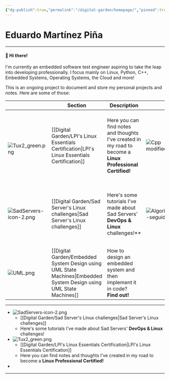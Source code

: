 ```yaml
---
{"dg-publish":true,"permalink":"/digital-garden/homepage/","pinned":true,"tags":["gardenEntry"]}
---
```



# Eduardo Martínez Piña
---
#### 👋 Hi there!
I'm currently an embedded software test engineer aspiring to take the leap into developing professionally. I focus mainly on Linux, Python, C++, Embedded Systems, Operating Systems, the Cloud and more!

This is an ongoing project to document and store my personal projects and notes. Here are some of those:

|                            | Section                                             | Description                                                                                                |                                                                                                                              |                                                    |                                                                                                               |
| -------------------------- | --------------------------------------------------- | ---------------------------------------------------------------------------------------------------------- | ---------------------------------------------------------------------------------------------------------------------------- | -------------------------------------------------- | ------------------------------------------------------------------------------------------------------------- |
| <br>![Tux2_green.png](/img/user/Digital%20Garden/Icons-and-images/Tux2_green.png)    | [[Digital Garden/LPI's Linux Essentials Certification\|LPI's Linux Essentials Certification]]            | Here you can find notes and thoughts I've created in my road to become a **Linux Professional Certified!** | ![Cpp modified.png](/img/user/Digital%20Garden/Icons-and-images/Cpp%20modified.png)                                                                                                        | [[Digital Garden/Data Structures in Cpp\|Data Structures in C++]] | This is the section where you'll find my notes about **data structures and intricacies of the C++ language**. |
| ![SadServers-icon-2.png](/img/user/Digital%20Garden/Icons-and-images/SadServers-icon-2.png) | [[Digital Garden/Sad Server's Linux challenges\|Sad Server's Linux challenges]]                   | Here's some tutorials I've made about Sad Servers' **DevOps & Linux** challenges!**                        | ![Algoritmo-seguidor](https://user-images.githubusercontent.com/72580785/174127072-ced03c71-d4f8-4e68-b0a6-a4794c3fb9c8.png) | [[Digital Garden/Bachelor's Thesis - Embedded Navegation System\|Bachelor's Thesis - Embedded Navegation System]] | This is the **embedded project** I developed over the course of a year to get my Bachelor's degree.           |
| ![UML.png](/img/user/Digital%20Garden/Icons-and-images/UML.png)               | [[Digital Garden/Embedded System Design using UML State Machines\|Embedded System Design using UML State Machines]] | How to design an embedded system and then implement it in code?<br>**Find out!**                           |                                                                                                                              |                                                    |                                                                                                               |


---

 - ![SadServers-icon-2.png](/img/user/Digital%20Garden/Icons-and-images/SadServers-icon-2.png)
	 -  [[Digital Garden/Sad Server's Linux challenges\|Sad Server's Linux challenges]]  
	 - Here's some tutorials I've made about Sad Servers' **DevOps & Linux** challenges!
- ![Tux2_green.png](/img/user/Digital%20Garden/Icons-and-images/Tux2_green.png)   
	- [[Digital Garden/LPI's Linux Essentials Certification\|LPI's Linux Essentials Certification]]
	-  Here you can find notes and thoughts I've created in my road to become a **Linux Professional Certified!**
- 

---
